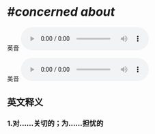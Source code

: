 # ***\#concerned about*** 
英音
<audio src="./media/concerned about1_AAC.aac" controls="controls"></audio>

美音
<audio src="./media/concerned about2_AAC.aac" controls="controls"></audio>



  

英文释义
---
### 1.**对……关切的；为……担忧的**  


